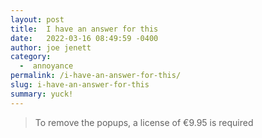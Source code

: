 ```yaml
---
layout: post
title:  I have an answer for this
date:   2022-03-16 08:49:59 -0400
author: joe jenett
category:
  -  annoyance
permalink: /i-have-an-answer-for-this/
slug: i-have-an-answer-for-this
summary: yuck!
---
```

<blockquote><p>To remove the popups, a license of €9.95 is required</p></blockquote>


<a href="https://brid.gy/publish/twitter"></a>
<data class="p-bridgy-omit-link" value="false"></data>
